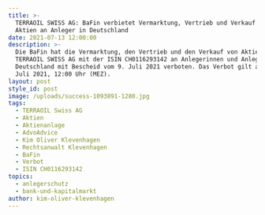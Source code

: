 ```yaml
---
title: >-
  TERRAOIL SWISS AG: BaFin verbietet Vermarktung, Vertrieb und Verkauf der
  Aktien an Anleger in Deutschland
date: 2021-07-13 12:00:00
description: >-
  Die BaFin hat die Vermarktung, den Vertrieb und den Verkauf von Aktien der
  TERRAOIL SWISS AG mit der ISIN CH0116293142 an Anlegerinnen und Anleger in
  Deutschland mit Bescheid vom 9. Juli 2021 verboten. Das Verbot gilt ab dem 13.
  Juli 2021, 12:00 Uhr (MEZ).
layout: post
style_id: post
image: /uploads/success-1093891-1280.jpg
tags:
  - TERRAOIL Swiss AG
  - Aktien
  - Aktienanlage
  - AdvoAdvice
  - Kim Oliver Klevenhagen
  - Rechtsanwalt Klevenhagen
  - BaFin
  - Verbot
  - ISIN CH0116293142
topics:
  - anlegerschutz
  - bank-und-kapitalmarkt
author: kim-oliver-klevenhagen
---
```

